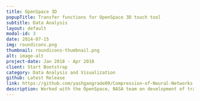 ```yaml
---
title: OpenSpace 3D
popupTitle: Transfer functions for OpenSpace 3D touch tool
subtitle: Data Analysis
layout: default
modal-id: 3
date: 2014-07-15
img: roundicons.png
thumbnail: roundicons-thumbnail.png
alt: image-alt
project-date: Jan 2018 - Apr 2018
client: Start Bootstrap
category: Data Analysis and Visualization
github: Latest Release
link: https://github.com/yashgangrade09/Compression-of-Neural-Networks.git
description: Worked with the OpenSpace, NASA team on development of transfer functions and color maps for different celestial objects like Planets, Asteroids etc. representing different parameters like Humidity, Temperature etc. Tools used: Python 
---
```

